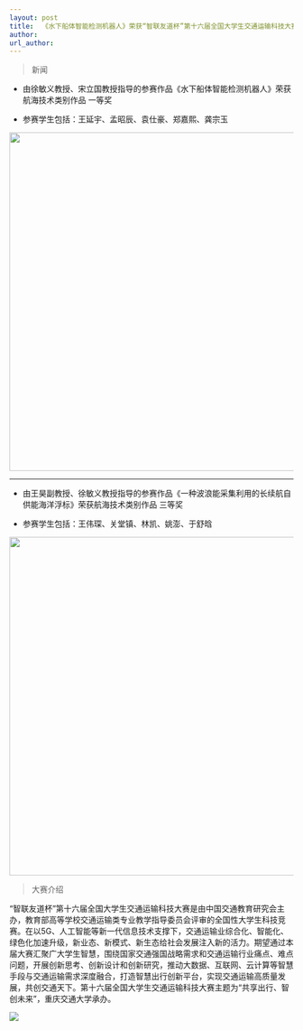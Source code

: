 ```yaml
---
layout: post
title:  《水下船体智能检测机器人》荣获“智联友道杯”第十六届全国大学生交通运输科技大赛航海技术类别作品一等奖，《一种波浪能采集利用的长续航自供能海洋浮标》荣获航海技术类别作品三等奖
author: 
url_author: 
---
```


> 新闻

- 由徐敏义教授、宋立国教授指导的参赛作品《水下船体智能检测机器人》荣获航海技术类别作品 一等奖

- 参赛学生包括：王延宇、孟昭辰、袁仕豪、郑嘉熙、龚宗玉


<img src="https://cdn.jsdelivr.net/gh/MSPSLab/lab_images/news/智联友道杯第十六届全国大学生交通运输科技大赛1.jpg" style=" width:600px;">


---

- 由王昊副教授、徐敏义教授指导的参赛作品《一种波浪能采集利用的长续航自供能海洋浮标》荣获航海技术类别作品 三等奖

- 参赛学生包括：王伟琛、关堂镇、林凯、姚澎、于舒晗

<img src="https://cdn.jsdelivr.net/gh/MSPSLab/lab_images/news/智联友道杯第十六届全国大学生交通运输科技大赛2.jpg" style=" width:600px;">

> 大赛介绍

“智联友道杯”第十六届全国大学生交通运输科技大赛是由中国交通教育研究会主办，教育部高等学校交通运输类专业教学指导委员会评审的全国性大学生科技竞赛。在以5G、人工智能等新一代信息技术支撑下，交通运输业综合化、智能化、绿色化加速升级，新业态、新模式、新生态给社会发展注入新的活力。期望通过本届大赛汇聚广大学生智慧，围绕国家交通强国战略需求和交通运输行业痛点、难点问题，开展创新思考、创新设计和创新研究，推动大数据、互联网、云计算等智慧手段与交通运输需求深度融合，打造智慧出行创新平台，实现交通运输高质量发展，共创交通天下。第十六届全国大学生交通运输科技大赛主题为“共享出行、智创未来”，重庆交通大学承办。


![](https://cdn.jsdelivr.net/gh/MSPSLab/lab_images/news/智联友道杯第十六届全国大学生交通运输科技大赛3.jpg)